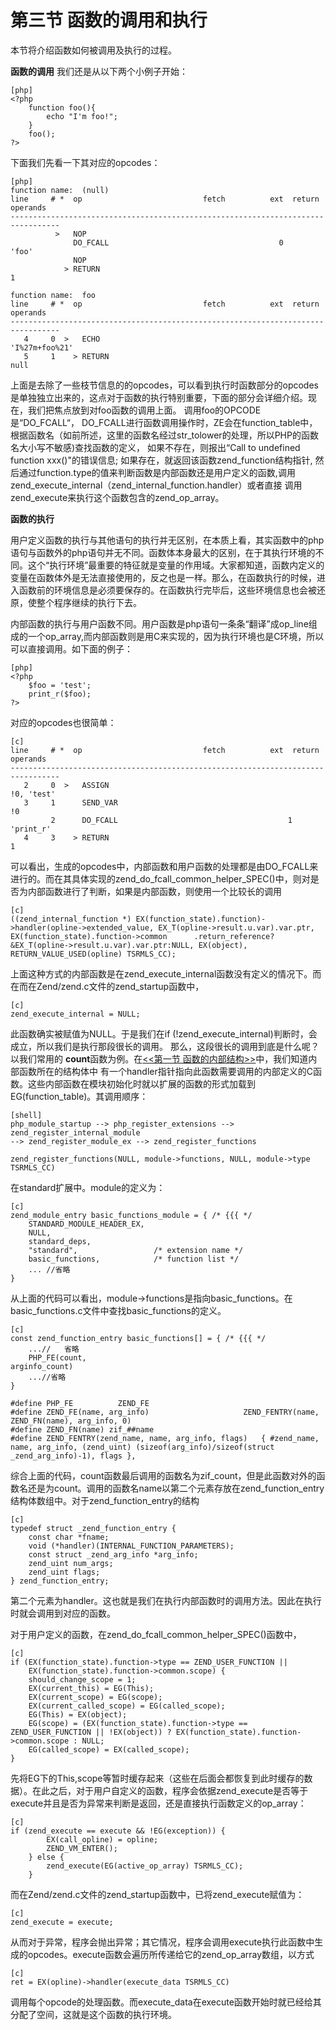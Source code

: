 # 第三节 函数的调用和执行
本节将介绍函数如何被调用及执行的过程。

**函数的调用**
我们还是从以下两个小例子开始：

	[php]
	<?php
		function foo(){
			echo "I'm foo!";
		}	
		foo();
	?>

下面我们先看一下其对应的opcodes：

	[php]
	function name:  (null)
	line     # *  op                           fetch          ext  return  operands
	---------------------------------------------------------------------------------
	 		  >   NOP                                                      
	 		      DO_FCALL                                      0          'foo'
	 		      NOP                                                      
	 		    > RETURN                                                   1
	
	function name:  foo
	line     # *  op                           fetch          ext  return  operands
	---------------------------------------------------------------------------------
	   4     0  >   ECHO                                                     'I%27m+foo%21'
	   5     1    > RETURN                                                   null
	
	
上面是去除了一些枝节信息的的opcodes，可以看到执行时函数部分的opcodes是单独独立出来的，这点对于函数的执行特别重要，下面的部分会详细介绍。现在，我们把焦点放到对foo函数的调用上面。
调用foo的OPCODE是“DO_FCALL“， DO_FCALL进行函数调用操作时，ZE会在function_table中，根据函数名（如前所述，这里的函数名经过str_tolower的处理，所以PHP的函数名大小写不敏感)查找函数的定义， 如果不存在，则报出“Call to undefined function xxx()"的错误信息; 如果存在，就返回该函数zend_function结构指针, 然后通过function.type的值来判断函数是内部函数还是用户定义的函数,调用zend_execute_internal（zend_internal_function.handler）或者直接 调用zend_execute来执行这个函数包含的zend_op_array。


**函数的执行**

用户定义函数的执行与其他语句的执行并无区别，在本质上看，其实函数中的php语句与函数外的php语句并无不同。函数体本身最大的区别，在于其执行环境的不同。这个“执行环境”最重要的特征就是变量的作用域。大家都知道，函数内定义的变量在函数体外是无法直接使用的，反之也是一样。那么，在函数执行的时候，进入函数前的环境信息是必须要保存的。在函数执行完毕后，这些环境信息也会被还原，使整个程序继续的执行下去。

内部函数的执行与用户函数不同。用户函数是php语句一条条“翻译”成op_line组成的一个op_array,而内部函数则是用C来实现的，因为执行环境也是C环境，所以可以直接调用。如下面的例子：

	[php]	
	<?php
		$foo = 'test';
		print_r($foo);
	?>

对应的opcodes也很简单：

	[c]
	line     # *  op                           fetch          ext  return  operands
	---------------------------------------------------------------------------------
	   2     0  >   ASSIGN                                                   !0, 'test'
	   3     1      SEND_VAR                                                 !0
	         2      DO_FCALL                                      1          'print_r'
	   4     3    > RETURN                                                   1

可以看出，生成的opcodes中，内部函数和用户函数的处理都是由DO_FCALL来进行的。而在其具体实现的zend_do_fcall_common_helper_SPEC()中，则对是否为内部函数进行了判断，如果是内部函数，则使用一个比较长的调用

	[c]
	((zend_internal_function *) EX(function_state).function)->handler(opline->extended_value, EX_T(opline->result.u.var).var.ptr, EX(function_state).function->common      .return_reference?&EX_T(opline->result.u.var).var.ptr:NULL, EX(object), RETURN_VALUE_USED(opline) TSRMLS_CC);

上面这种方式的内部函数是在zend_execute_internal函数没有定义的情况下。而在而在Zend/zend.c文件的zend_startup函数中，

    [c]
    zend_execute_internal = NULL;
    
此函数确实被赋值为NULL。于是我们在if (!zend_execute_internal)判断时，会成立，所以我们是执行那段很长的调用。
那么，这段很长的调用到底是什么呢？以我们常用的 **count**函数为例。在[<<第一节 函数的内部结构>>][function-struct]中，我们知道内部函数所在的结构体中
有一个handler指针指向此函数需要调用的内部定义的C函数。这些内部函数在模块初始化时就以扩展的函数的形式加载到EG(function_table)。其调用顺序：

    [shell]
    php_module_startup --> php_register_extensions --> zend_register_internal_module
    --> zend_register_module_ex --> zend_register_functions

    zend_register_functions(NULL, module->functions, NULL, module->type TSRMLS_CC)

在standard扩展中。module的定义为：

    [c]
    zend_module_entry basic_functions_module = { /* {{{ */
        STANDARD_MODULE_HEADER_EX,
        NULL,
        standard_deps,
        "standard",					/* extension name */
        basic_functions,			/* function list */
        ... //省略
    }

从上面的代码可以看出，module->functions是指向basic_functions。在basic_functions.c文件中查找basic_functions的定义。

    [c]
    const zend_function_entry basic_functions[] = { /* {{{ */
        ...//   省略
        PHP_FE(count,															arginfo_count)
        ...//省略
    }

    #define PHP_FE			ZEND_FE
    #define ZEND_FE(name, arg_info)						ZEND_FENTRY(name, ZEND_FN(name), arg_info, 0)
    #define ZEND_FN(name) zif_##name
    #define ZEND_FENTRY(zend_name, name, arg_info, flags)	{ #zend_name, name, arg_info, (zend_uint) (sizeof(arg_info)/sizeof(struct _zend_arg_info)-1), flags },

综合上面的代码，count函数最后调用的函数名为zif_count，但是此函数对外的函数名还是为count。调用的函数名name以第二个元素存放在zend_function_entry结构体数组中。对于zend_function_entry的结构

    [c]
    typedef struct _zend_function_entry {
        const char *fname;
        void (*handler)(INTERNAL_FUNCTION_PARAMETERS);
        const struct _zend_arg_info *arg_info;
        zend_uint num_args;
        zend_uint flags;
    } zend_function_entry;

第二个元素为handler。这也就是我们在执行内部函数时的调用方法。因此在执行时就会调用到对应的函数。

对于用户定义的函数，在zend_do_fcall_common_helper_SPEC()函数中，

    [c]
    if (EX(function_state).function->type == ZEND_USER_FUNCTION ||
	    EX(function_state).function->common.scope) {
		should_change_scope = 1;
		EX(current_this) = EG(This);
		EX(current_scope) = EG(scope);
		EX(current_called_scope) = EG(called_scope);
		EG(This) = EX(object);
		EG(scope) = (EX(function_state).function->type == ZEND_USER_FUNCTION || !EX(object)) ? EX(function_state).function->common.scope : NULL;
		EG(called_scope) = EX(called_scope);
	}

先将EG下的This,scope等暂时缓存起来（这些在后面会都恢复到此时缓存的数据）。在此之后，对于用户自定义的函数，程序会依据zend_execute是否等于execute并且是否为异常来判断是返回，还是直接执行函数定义的op_array：

    [c]
	if (zend_execute == execute && !EG(exception)) {
			EX(call_opline) = opline;
			ZEND_VM_ENTER();
		} else {
			zend_execute(EG(active_op_array) TSRMLS_CC);
		}

而在Zend/zend.c文件的zend_startup函数中，已将zend_execute赋值为：

    [c]
    zend_execute = execute;

从而对于异常，程序会抛出异常；其它情况，程序会调用execute执行此函数中生成的opcodes。execute函数会遍历所传递给它的zend_op_array数组，以方式

    [c]
    ret = EX(opline)->handler(execute_data TSRMLS_CC)

调用每个opcode的处理函数。而execute_data在execute函数开始时就已经给其分配了空间，这就是这个函数的执行环境。


[function-struct]:   	?p=chapt04/04-01-function-struct
